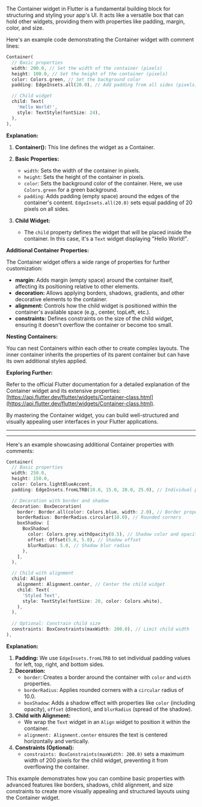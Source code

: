 The Container widget in Flutter is a fundamental building block for structuring and styling your app's UI. It acts like a versatile box that can hold other widgets, providing them with properties like padding, margin, color, and size.

Here's an example code demonstrating the Container widget with comment lines:

```dart
Container(
  // Basic properties
  width: 200.0, // Set the width of the container (pixels)
  height: 100.0, // Set the height of the container (pixels)
  color: Colors.green, // Set the background color
  padding: EdgeInsets.all(20.0), // Add padding from all sides (pixels)

  // Child widget
  child: Text(
    'Hello World!',
    style: TextStyle(fontSize: 24),
  ),
),
```

**Explanation:**

1. **Container():** This line defines the widget as a Container.
2. **Basic Properties:**
    * `width`: Sets the width of the container in pixels.
    * `height`: Sets the height of the container in pixels.
    * `color`: Sets the background color of the container. Here, we use `Colors.green` for a green background.
    * `padding`: Adds padding (empty space) around the edges of the container's content. `EdgeInsets.all(20.0)` sets equal padding of 20 pixels on all sides.

3. **Child Widget:**
    * The `child` property defines the widget that will be placed inside the container. In this case, it's a `Text` widget displaying "Hello World!".

**Additional Container Properties:**

The Container widget offers a wide range of properties for further customization:

* **margin:** Adds margin (empty space) around the container itself, affecting its positioning relative to other elements.
* **decoration:** Allows applying borders, shadows, gradients, and other decorative elements to the container.
* **alignment:** Controls how the child widget is positioned within the container's available space (e.g., center, topLeft, etc.).
* **constraints:** Defines constraints on the size of the child widget, ensuring it doesn't overflow the container or become too small.

**Nesting Containers:**

You can nest Containers within each other to create complex layouts. The inner container inherits the properties of its parent container but can have its own additional styles applied.

**Exploring Further:**

Refer to the official Flutter documentation for a detailed explanation of the Container widget and its extensive properties: [https://api.flutter.dev/flutter/widgets/Container-class.html](https://api.flutter.dev/flutter/widgets/Container-class.html).

By mastering the Container widget, you can build well-structured and visually appealing user interfaces in your Flutter applications.

---
---

Here's an example showcasing additional Container properties with comments:

```dart
Container(
  // Basic properties
  width: 250.0,
  height: 150.0,
  color: Colors.lightBlueAccent,
  padding: EdgeInsets.fromLTRB(10.0, 15.0, 20.0, 25.0), // Individual padding values

  // Decoration with border and shadow
  decoration: BoxDecoration(
    border: Border.all(color: Colors.blue, width: 2.0), // Border properties
    borderRadius: BorderRadius.circular(10.0), // Rounded corners
    boxShadow: [
      BoxShadow(
        color: Colors.grey.withOpacity(0.5), // Shadow color and opacity
        offset: Offset(5.0, 5.0), // Shadow offset
        blurRadius: 5.0, // Shadow blur radius
      ),
    ],
  ),

  // Child with alignment
  child: Align(
    alignment: Alignment.center, // Center the child widget
    child: Text(
      'Styled Text',
      style: TextStyle(fontSize: 20, color: Colors.white),
    ),
  ),
  
  // Optional: Constrain child size
  constraints: BoxConstraints(maxWidth: 200.0), // Limit child width
),
```

**Explanation:**

1. **Padding:** We use `EdgeInsets.fromLTRB` to set individual padding values for left, top, right, and bottom sides.
2. **Decoration:**
    * `border`: Creates a border around the container with `color` and `width` properties.
    * `borderRadius`: Applies rounded corners with a `circular` radius of 10.0.
    * `boxShadow`: Adds a shadow effect with properties like `color` (including opacity), `offset` (direction), and `blurRadius` (spread of the shadow).
3. **Child with Alignment:**
    * We wrap the `Text` widget in an `Align` widget to position it within the container.
    * `alignment: Alignment.center` ensures the text is centered horizontally and vertically.
4. **Constraints (Optional):**
    * `constraints: BoxConstraints(maxWidth: 200.0)` sets a maximum width of 200 pixels for the child widget, preventing it from overflowing the container.

This example demonstrates how you can combine basic properties with advanced features like borders, shadows, child alignment, and size constraints to create more visually appealing and structured layouts using the Container widget.
